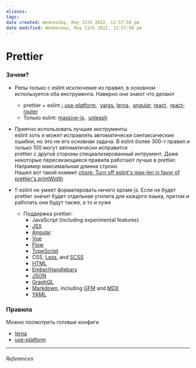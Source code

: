 ```yaml
---
aliases: 
tags: 
date created: Wednesday, May 11th 2022, 12:57:50 pm
date modified: Wednesday, May 11th 2022, 12:57:50 pm
---
```


# Prettier

### Зачем?

-   Репы только с eslint исключение из правил, в основном используется оба инструмента. Наверно они знают что делают
    -   prettier + eslint **[:](https://github.com/use-platform/use-platform "Follow link")** [use-platform,](https://github.com/use-platform/use-platform "Follow link")  [yargs](https://github.com/yargs/yargs "Follow link")**,** [lerna,](https://github.com/lerna/lerna "Follow link")  [angular](https://github.com/angular/angular "Follow link"), [react,](https://github.com/ui-router/react "Follow link")  [react-router](https://github.com/remix-run/react-router "Follow link")
    -   Только eslint: [massive-js,](https://gitlab.com/dmfay/massive-js "Follow link")  [unleash](https://github.com/Netflix/unleash "Follow link")
-   Приятно использовать лучшие инструменты  
    eslint хоть и может исправлять автоматически синтаксические ошибки, но это не его основная задача. В eslint более 300-т правил и только 100 могут автоматически исправится  
    prettier с другой стороны специализированный интрумент. Даже некоторые пересекающиеся правила работают лучше в prettier. Например максимальная длинна строки.  
    Нашел вот такой коммит [chore: Turn off eslint's max-len in favor of prettier's printWidth](https://github.com/lerna/lerna/commit/9697b17ef83e316bcd40c733d04a894deaab2c9a "Follow link")

-   !! eslint не умеет форматировать ничего кроме js. Если не будет prettier значит будет отдельная утилита для каждого языка, притом и работать они будут также, а то и хуже 
    -   Поддержка prettier:
        -   JavaScript (including experimental features)
        -   [JSX](https://facebook.github.io/jsx/ "Follow link")
        -   [Angular](https://angular.io/ "Follow link")
        -   [Vue](https://vuejs.org/ "Follow link")
        -   [Flow](https://flow.org/ "Follow link")
        -   [TypeScript](https://www.typescriptlang.org/ "Follow link")
        -   CSS, [Less](http://lesscss.org/ "Follow link"), and [SCSS](https://sass-lang.com/ "Follow link")
        -   [HTML](https://en.wikipedia.org/wiki/HTML "Follow link")
        -   [Ember/Handlebars](https://handlebarsjs.com/ "Follow link")
        -   [JSON](https://json.org/ "Follow link")
        -   [GraphQL](https://graphql.org/ "Follow link")
        -   [Markdown](https://commonmark.org/ "Follow link"), including [GFM](https://github.github.com/gfm/ "Follow link") and [MDX](https://mdxjs.com/ "Follow link")
        -   [YAML](https://yaml.org/ "Follow link")


### Правила
Можно посмотреть готовые конфиги
-  [lerna](https://github.com/lerna/lerna)
-  [use-platform](https://github.com/use-platform/use-platform)



---

###### References
